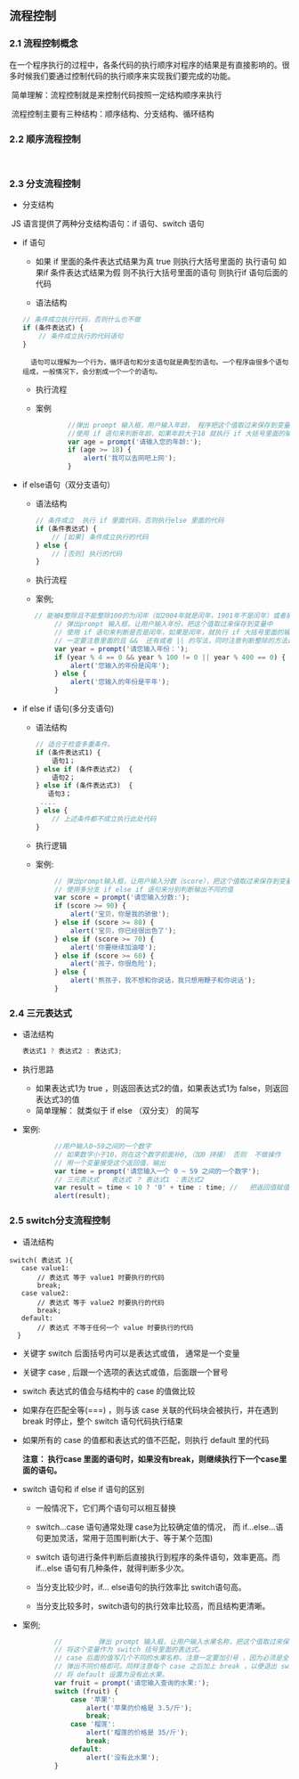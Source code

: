 ## 流程控制

### 2.1 流程控制概念

​		在一个程序执行的过程中，各条代码的执行顺序对程序的结果是有直接影响的。很多时候我们要通过控制代码的执行顺序来实现我们要完成的功能。

​		简单理解：流程控制就是来控制代码按照一定结构顺序来执行

​		流程控制主要有三种结构：顺序结构、分支结构、循环结构



### 2.2 顺序流程控制

​	



### 2.3 分支流程控制

- 分支结构



​		JS 语言提供了两种分支结构语句：if 语句、switch 语句

- if 语句

  - 如果 if 里面的条件表达式结果为真 true 则执行大括号里面的 执行语句 
    如果if 条件表达式结果为假 则不执行大括号里面的语句 则执行if 语句后面的代码

  - 语法结构

  ```js
  // 条件成立执行代码，否则什么也不做
  if (条件表达式) {
      // 条件成立执行的代码语句
  }
  ```

  ```
  	语句可以理解为一个行为，循环语句和分支语句就是典型的语句。一个程序由很多个语句组成，一般情况下，会分割成一个一个的语句。
  ```

  - 执行流程

    

  - 案例

    ```js
     		//弹出 prompt 输入框，用户输入年龄， 程序把这个值取过来保存到变量中
            //使用 if 语句来判断年龄，如果年龄大于18 就执行 if 大括号里面的输出语句
            var age = prompt('请输入您的年龄:');
            if (age >= 18) {
                alert('我可以去网吧上网');
            }
    ```

- if else语句（双分支语句）

  - 语法结构

    ```js
    // 条件成立  执行 if 里面代码，否则执行else 里面的代码
    if (条件表达式) {
        // [如果] 条件成立执行的代码
    } else {
        // [否则] 执行的代码
    }
    
    ```

  - 执行流程

    

  - 案例;

  ```js
     // 能被4整除且不能整除100的为闰年（如2004年就是闰年，1901年不是闰年）或者能够被 400 整除的就是闰年
          // 弹出prompt 输入框，让用户输入年份，把这个值取过来保存到变量中
          // 使用 if 语句来判断是否是闰年，如果是闰年，就执行 if 大括号里面的输出语句，否则就执行 else里面的输出语句
          // 一定要注意里面的且 &&  还有或者 || 的写法，同时注意判断整除的方法是取余为 0
          var year = prompt('请您输入年份：');
          if (year % 4 == 0 && year % 100 != 0 || year % 400 == 0) {
              alert('您输入的年份是闰年');
          } else {
              alert('您输入的年份是平年');
          }
  ```

- if else if 语句(多分支语句)

  - 语法结构

    ```js
    // 适合于检查多重条件。
    if (条件表达式1) {
        语句1；
    } else if (条件表达式2)  {
        语句2；
    } else if (条件表达式3)  {
       语句3；
     ....
    } else {
        // 上述条件都不成立执行此处代码
    }
    
    ```

  - 执行逻辑

    

  - 案例:

  ```js
          // 弹出prompt输入框，让用户输入分数（score），把这个值取过来保存到变量中
          // 使用多分支 if else if 语句来分别判断输出不同的值
          var score = prompt('请您输入分数:');
          if (score >= 90) {
              alert('宝贝，你是我的骄傲');
          } else if (score >= 80) {
              alert('宝贝，你已经很出色了');
          } else if (score >= 70) {
              alert('你要继续加油喽');
          } else if (score >= 60) {
              alert('孩子，你很危险');
          } else {
              alert('熊孩子，我不想和你说话，我只想用鞭子和你说话');
          }
  ```


### 2.4 三元表达式

- 语法结构

  ```js
  表达式1 ? 表达式2 : 表达式3;
  ```

- 执行思路

  - 如果表达式1为 true ，则返回表达式2的值，如果表达式1为 false，则返回表达式3的值
  - 简单理解： 就类似于  if  else （双分支） 的简写

- 案例:

  ```js
          //用户输入0~59之间的一个数字
          // 如果数字小于10，则在这个数字前面补0,（加0 拼接） 否则  不做操作
          // 用一个变量接受这个返回值，输出
          var time = prompt('请您输入一个 0 ~ 59 之间的一个数字');
          // 三元表达式   表达式 ？ 表达式1 ：表达式2 
          var result = time < 10 ? '0' + time : time; //   把返回值赋值给一个变量
          alert(result);
  ```


### 2.5 switch分支流程控制

- 语法结构

```
switch( 表达式 ){ 
   case value1:
       // 表达式 等于 value1 时要执行的代码
       break;
   case value2:
       // 表达式 等于 value2 时要执行的代码
       break;
   default:
       // 表达式 不等于任何一个 value 时要执行的代码
  }
```

  - 关键字 switch 后面括号内可以是表达式或值， 通常是一个变量

  - 关键字 case , 后跟一个选项的表达式或值，后面跟一个冒号

  - switch 表达式的值会与结构中的 case 的值做比较 

  - 如果存在匹配全等(===) ，则与该 case 关联的代码块会被执行，并在遇到 break 时停止，整个 switch 语句代码执行结束

  - 如果所有的 case 的值都和表达式的值不匹配，则执行 default 里的代码

    **注意： 执行case 里面的语句时，如果没有break，则继续执行下一个case里面的语句。**

- switch 语句和 if else if 语句的区别

  - 一般情况下，它们两个语句可以相互替换

  - switch...case 语句通常处理 case为比较确定值的情况， 而 if…else…语句更加灵活，常用于范围判断(大于、等于某个范围)

  - switch 语句进行条件判断后直接执行到程序的条件语句，效率更高。而if…else 语句有几种条件，就得判断多少次。

  - 当分支比较少时，if… else语句的执行效率比 switch语句高。

  - 当分支比较多时，switch语句的执行效率比较高，而且结构更清晰。 


- 案例;

  ```js
          //         弹出 prompt 输入框，让用户输入水果名称，把这个值取过来保存到变量中。
          // 将这个变量作为 switch 括号里面的表达式。
          // case 后面的值写几个不同的水果名称，注意一定要加引号 ，因为必须是全等匹配。
          // 弹出不同价格即可。同样注意每个 case 之后加上 break ，以便退出 switch 语句。
          // 将 default 设置为没有此水果。
          var fruit = prompt('请您输入查询的水果:');
          switch (fruit) {
              case '苹果':
                  alert('苹果的价格是 3.5/斤');
                  break;
              case '榴莲':
                  alert('榴莲的价格是 35/斤');
                  break;
              default:
                  alert('没有此水果');
          }
  ```
